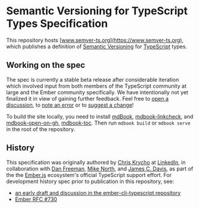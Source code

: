 # Semantic Versioning for TypeScript Types Specification

This repository hosts [www.semver-ts.org](https://www.semver-ts.org), which publishes a definition of [Semantic Versioning](https://semver.org) for [TypeScript](https://www.typescriptlang.org) types.


## Working on the spec

The spec is currently a stable beta release after considerable iteration which involved input from both members of the TypeScript community at large and the Ember community specifically. We have intentionally not yet finalized it in view of gaining further feedback. Feel free to [open a discussion](https://github.com/typed-ember/semver/discussions), to [note an error](https://github.com/typed-ember/semver/issues) or to [suggest a change](https://github.com/typed-ember/semver/pulls)!

To build the site locally, you need to install [mdBook](https://rust-lang.github.io/mdBook/), [mdbook-linkcheck](https://github.com/Michael-F-Bryan/mdbook-linkcheck), and [mdbook-open-on-gh](https://github.com/badboy/mdbook-open-on-gh), [mdbook-toc](https://github.com/badboy/mdbook-toc). Then run `mdbook build` or `mdbook serve` in the root of the repository.


## History

This specification was originally authored by [Chris Krycho](https://www.chriskrycho.com) at [LinkedIn](https://www.linkedin.com), in collaboration with [Dan Freeman](https://dfreeman.io), [Mike North](https://mike.works), and [James C. Davis](https://jamescdavis.com), as part of the the [Ember.js](https://emberjs.com) ecosystem's official TypeScript support effort. For development history spec prior to publication in this repository, see:

- [an early draft and discussion in the ember-cli-typescript repository](https://github.com/typed-ember/ember-cli-typescript/pull/1158)
- [Ember RFC #730](https://github.com/emberjs/rfcs/pull/730)

